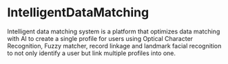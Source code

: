 # IntelligentDataMatching
Intelligent data matching system is a platform that optimizes data matching with AI to create a single profile for users using Optical Character Recognition, Fuzzy matcher, record linkage and landmark facial recognition to not only identify a user but link multiple profiles into one.
